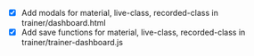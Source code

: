 - [x] Add modals for material, live-class, recorded-class in trainer/dashboard.html
- [x] Add save functions for material, live-class, recorded-class in trainer/trainer-dashboard.js
